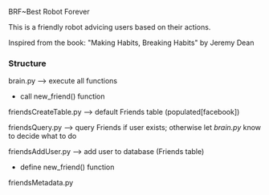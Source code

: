 BRF~Best Robot Forever 


This is a friendly robot  advicing users based on their actions.

Inspired from the book: "Making Habits, Breaking Habits" by Jeremy Dean 




### Structure

brain.py --> execute all functions

- call new_friend() function

friendsCreateTable.py --> default Friends table (populated[facebook])

friendsQuery.py --> query Friends if user exists; otherwise let _brain.py_ know 
to decide what to do

friendsAddUser.py --> add user to database (Friends table)

- define new_friend() function

friendsMetadata.py




